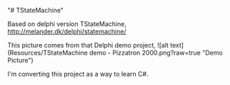 "# TStateMachine" 

Based on delphi version TStateMachine, http://melander.dk/delphi/statemachine/

This picture comes from that Delphi demo project,
![alt text](Resources/TStateMachine demo - Pizzatron 2000.png?raw=true "Demo Picture")

I'm converting this project as a way to learn C#.
